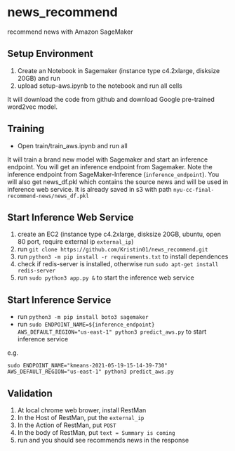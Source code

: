 # news_recommend
recommend news with Amazon SageMaker

## Setup Environment

1. Create an Notebook in Sagemaker (instance type c4.2xlarge, disksize 20GB) and run
2. upload setup-aws.ipynb to the notebook and run all cells

It will download the code from github and download Google pre-trained word2vec model.

## Training

- Open train/train_aws.ipynb  and run all

It will train a brand new model with Sagemaker and start an inference endpoint.
You will get an inference endpoint from Sagemaker. Note the inference endpoint from SageMaker-Inference (`inference_endpoint`).
You will also get news_df.pkl which contains the source news and will be used in inference web service.
It is already saved in s3 with path `nyu-cc-final-recommend-news/news_df.pkl`

## Start Inference Web Service

1. create an EC2 (instance type c4.2xlarge, disksize 20GB, ubuntu, open 80 port, require external ip `external_ip`)
2. run `git clone https://github.com/Kristin01/news_recommend.git`
3. run `python3 -m pip install -r requirements.txt` to install dependences
4. check if redis-server is installed, otherwise run `sudo apt-get install redis-server`
5. run `sudo python3 app.py &` to start the inference web service

## Start Inference Service

- run `python3 -m pip install boto3 sagemaker`
- run `sudo ENDPOINT_NAME=${inference_endpoint} AWS_DEFAULT_REGION="us-east-1" python3 predict_aws.py` to start inference service

e.g.
```
sudo ENDPOINT_NAME="kmeans-2021-05-19-15-14-39-730" AWS_DEFAULT_REGION="us-east-1" python3 predict_aws.py
```

## Validation

1. At local chrome web brower, install RestMan
2. In the Host of RestMan, put the `external_ip`
3. In the Action of RestMan, put `POST`
4. In the body of RestMan, put `text = Summary is coming` 
5. run and you should see recommends news in the response